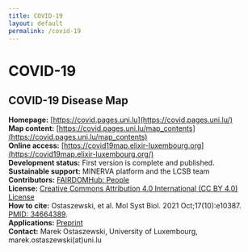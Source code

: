 ```yaml
---
title: COVID-19
layout: default
permalink: /covid-19
---
```


# COVID-19
## COVID-19 Disease Map

**Homepage:** [https://covid.pages.uni.lu](https://covid.pages.uni.lu/)  
**Map content:** [https://covid.pages.uni.lu/map_contents](https://covid.pages.uni.lu/map_contents)  
**Online access:** [https://covid19map.elixir-luxembourg.org](https://covid19map.elixir-luxembourg.org/)  
**Development status:** First version is complete and published.  
**Sustainable support:** MINERVA platform and the LCSB team  
**Contributors:** [FAIRDOMHub: People](https://fairdomhub.org/projects/190#people)  
**License:** [Creative Commons Attribution 4.0 International (CC BY 4.0) License](https://creativecommons.org/licenses/by/4.0/)  
**How to cite:** Ostaszewski, et al. Mol Syst Biol. 2021 Oct;17(10):e10387. [PMID: 34664389](https://www.ncbi.nlm.nih.gov/pubmed/34664389).  
**Applications:** [Preprint](https://doi.org/10.1101/2022.12.17.520865)  
**Contact:** Marek Ostaszewski, University of Luxembourg, marek.ostaszewski(at)uni.lu  
